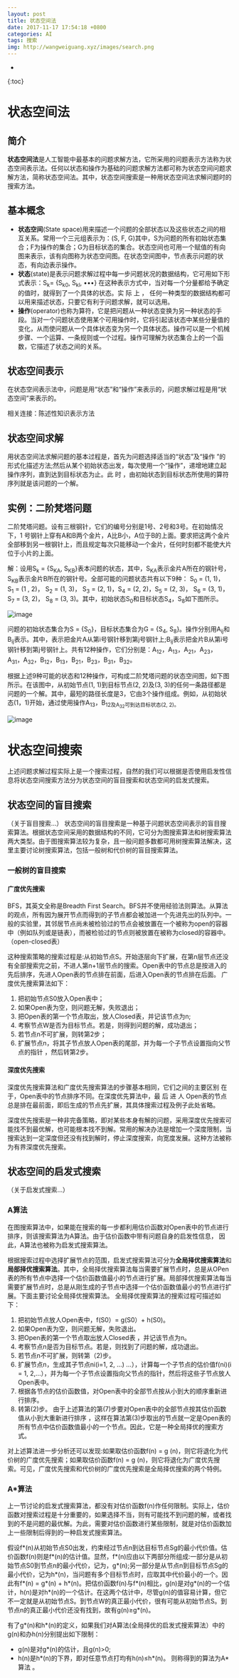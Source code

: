 ```yaml
---
layout: post
title: 状态空间法
date: 2017-11-17 17:54:18 +0800
categories: AI
tags: 搜索 
img: http://wangweiguang.xyz/images/search.png
---
```


* 
{:toc}


# 状态空间法
## 简介
**状态空间法**是人工智能中最基本的问题求解方法，它所采用的问题表示方法称为状态空间表示法。任何以状态和操作为基础的问题求解方法都可称为状态空间问题求解方法，简称状态空间法。其中，状态空间搜索是一种用状态空间法求解问题时的搜索方法。
## 基本概念
* **状态空间**(State space)用来描述一个问题的全部状态以及这些状态之间的相互关系。常用一个三元组表示为：(S, F, G)其中，S为问题的所有初始状态集合；F为操作的集合；G为目标状态的集合。状态空间也可用一个赋值的有向图来表示，该有向图称为状态空间图。在状态空间图中，节点表示问题的状态，有向边表示操作。
* **状态**(state)是表示问题求解过程中每一步问题状况的数据结构，它可用如下形式表示：S<sub>k</sub>= {S<sub>k0</sub>, S<sub>kl</sub>, •••}
  在这种表示方式中，当对每一个分量都给予确定的值时，就得到了一个具体的状态。实 际 上 ，
  任何一种类型的数据结构都可以用来描述状态，只要它有利于问题求解，就可以选用。
* **操作**(operator)也称为算符，它是把问题从一种状态变换为另一种状态的手段。当对一个问题状态使用某个可用操作时，它将引起该状态中某些分量值的变化，从而使问题从一个具体状态变为另一个具体状态。操作可以是一个机械步骤、一个运算、一条规则或一个过程。操作可理解为状态集合上的一个函数，它描述了状态之间的关系。

## 状态空间表示
在状态空间表示法中，问题是用“状态”和“操作”来表示的，问题求解过程是用“状态空间”来表示的。

相关连接：陈述性知识表示方法
## 状态空间求解
用状态空间法求解问题的基本过程是，首先为问题选择适当的“状态”及“操作 ”的形式化描述方法;然后从某个初始状态出发，每次使用一个“操作”，递增地建立起操作序列，直到达到目标状态为止。此 时 ，由初始状态到目标状态所使用的算符序列就是该问题的一个解。

## 实例：二阶梵塔问题
二阶梵塔问题。设有三根钢针，它们的编号分别是1号、2号和3号。在初始情况 下，1 号钢针上穿有A和B两个金片，A比B小，A位于B的上面。要求把这两个金片全部移到另一根钢针上，而且规定每次只能移动一个金片，任何时刻都不能使大片位于小片的上面。

解：设用S<sub>k</sub> = {S<sub>KA</sub>, S<sub>KB</sub>}表本问题的状态，其中，S<sub>KA</sub>表示金片A所在的钢针号，S<sub>KB</sub>表示金片B所在的钢针号。全部可能的问题状态共有以下9种：
S<sub>0</sub> = (1, 1)， S<sub>1</sub> = (1 , 2)， S<sub>2</sub> = (1, 3)， S<sub>3</sub> = (2, 1)，S<sub>4</sub> = (2, 2)，S<sub>5</sub> = (2, 3)， S<sub>6</sub> = (3, 1)， S<sub>7</sub> = (3, 2)， S<sub>8</sub> = (3, 3)。其中，初始状态S<sub>0</sub>和目标状态S<sub>4</sub>，S<sub>8</sub>如下图所示。

![image](http://wangweiguang.xyz/images/fanta.jpg)

问题的初始状态集合为S = {S<sub>0</sub>}，目标状态集合为G = {S<sub>4</sub>, S<sub>8</sub>}。操作分别用A<sub>ij</sub>和B<sub>ij</sub>表示。其中，表示把金片A从第i号钢针移到第j号钢针上;B<sub>ij</sub>表示把金片B从第i号钢针移到第j号钢针上。共有12种操作，它们分别是：A<sub>12</sub>，A<sub>13</sub>，A<sub>21</sub>，A<sub>23</sub>，A<sub>31</sub>，A<sub>32</sub>，B<sub>12</sub>，B<sub>13</sub>，B<sub>21</sub>，B<sub>23</sub>，B<sub>31</sub>，B<sub>32</sub>。

根据上述9种可能的状态和12种操作，可构成二阶梵塔问题的状态空间图，如下图所示。在该图中，从初始节点(1, 1)到目标节点(2, 2)及(3, 3)的任何一条路径都是问题的一个解。其中，最短的路径长度是3，它由3个操作组成。例如，从初始状态(1，1)开始，通过使用操作A<sub>13</sub>，B<sub>12及A<sub>32</sub>可到达目标状态(2, 2)。

![image](http://wangweiguang.xyz/images/fanta2.jpg)
# 状态空间搜索
上述问题求解过程实际上是一个搜索过程，自然的我们可以根据是否使用启发性信息将状态空间搜索方法分为状态空间的盲目搜索和状态空间的启发式搜索。
## 状态空间的盲目搜索
（关于盲目搜索...）
状态空间的盲目搜索是一种基于问题状态空间表示的盲目搜索算法。根据状态空间采用的数据结构的不同，它可分为图搜索算法和树搜索算法两大类型。由于图搜索算法较为复杂，且一般问题多数都可用树搜索算法解决，这里主要讨论树搜索算法，包括一般树和代价树的盲目搜索算法。
### 一般树的盲目搜索
#### 广度优先搜索
BFS，其英文全称是Breadth First Search。BFS并不使用经验法则算法。从算法的观点，所有因为展开节点而得到的子节点都会被加进一个先进先出的队列中。一般的实验里，其邻居节点尚未被检验过的节点会被放置在一个被称为open的容器中（例如队列或是链表），而被检验过的节点则被放置在被称为closed的容器中。（open-closed表）

这种搜索策略的搜索过程是:从初始节点S。开始逐层向下扩展，在第n层节点还没有全部搜索完之前，不进人第n+1层节点的搜索。Open表中的节点总是按进入的先后排序，先进人Open表的节点排在前面，后进入Open表的节点排在后面。
广度优先捜索算法如下：
1. 把初始节点S0放入Open表中；
2. 如果Open表为空，则问题无解，失败退出；
3. 把Open表的第一个节点取出，放人Closed表，并记该节点为n;
4. 考察节点W是否为目标节点。若是，则得到问题的解，成功退出；
5. 若节点n不可扩展，则转第2步；
6. 扩展节点n，将其子节点放人Open表的尾部，并为每一个子节点设置指向父节点的指针 ，然后转第2步。

#### 深度优先搜索
深度优先搜索算法和广度优先搜索算法的步骤基本相同，它们之间的主要区别 在于，Open表中的节点排序不同。在深度优先算法中，最 后 进 人 Open表的节点总是排在最前面，即后生成的节点先扩展，其具体搜索过程及例子此处省略。

深度优先搜索是一种非完备策略，即对某些本身有解的问题，采用深度优先搜索可能找不到最优解，也可能根本找不到解。常用的解决办法是增加一个深度限制，当搜索达到一定深度但还没有找到解时，停止深度搜索，向宽度发展。这种方法被称为有界深度优先搜索。

## 状态空间的启发式搜索
（关于启发式搜索...）
### A算法
在图搜索算法中，如果能在搜索的每一步都利用估价函数对Open表中的节点进行排序，则该搜索算法为A算法。由于估价函数中带有问题自身的启发性信息，
因此，A算法也被称为启发式搜索算法。

根据搜索过程中选择扩展节点的范围，启发式搜索算法可分为**全局择优搜索算法**和**局部择优搜索算法**。其中，全局择优搜索算法每当需要扩展节点时，总是从OPen表的所有节点中选择一个估价函数值最小的节点进行扩展。局部择优搜索算法每当需要扩展节点时，总是从刚生成的子节点中选择一个估价函数值最小的节点进行扩展。下面主要讨论全局择优搜索算法。
全局择优搜索算法的搜索过程可描述如下：
1. 把初始节点放人Open表中，f(S0）= g(S0）+ h(S0)。
2. 如果Open表为空，则问题无解，失败退出。
3. 把Open表的第一个节点取出放人Closed表 ，并记该节点为n。
4. 考察节点n是否为目标节点。若是，则找到了问题的解，成功退出。
5. 若节点n不可扩展，则转第（2)步。
6. 扩展节点n，生成其子节点ni(i=1, 2, ...) …），计算每一个子节点的估价值f(ni)(i = 1, 2,...），并为每一个子节点设置指向父节点的指针，然后将这些子节点放人Open表中。
7. 根据各节点的估价函数值，对Open表中的全部节点按从小到大的顺序重新进行排序。
8. 转第(2)步。
  由于上述算法的第(7)步要对Open表中的全部节点按其估价函数值从小到大重新进行排序 ，这样在算法第(3)步取出的节点就一定是Open表的所有节点中估价函数值最小的一个节点。因此，它是一种全局择优的搜索方式。

对上述算法进一步分析还可以发现:如果取估价函数f(n) = g (n)，则它将退化为代价树的广度优先搜索；如果取估价函数f(n) = g (n)，则它将退化为广度优先搜索。可见，广度优先搜索和代价树的广度优先搜索是全局择优搜索的两个特例。

### A*算法
上一节讨论的启发式搜索算法，都没有对估价函数f(n)作任何限制。实际上，估价函数对搜索过程是十分重要的，如果选择不当，则有可能找不到问题的解，或者找到的不是问题的最优解。为此，需要对估价函数进行某些限制，就是对估价函数加上一些限制后得到的一种启发式搜索算法。

假设f\*(n)从初始节点S0出发，约束经过节点n到达目标节点Sg的最小代价值。估价函数f(n)则是f\*(n)的估计值。显然，f\*(n)应由以下两部分所组成:一部分是从初始节点S0到节点n的最小代价，记为，g\*(n);另一部分是从节点n到目标节点Sg的最小代价，记为h\*(n)，当问题有多个目标节点时，应取其中代价最小的一个。因此有f\*(n) = g\*(n) + h\*(n)。把估价函数f(n)与f\*(n)相比，g(n)是对g\*(n)的一个估计，h(n)是对h\*(n)的一个估计。在这两个估计中，尽管g(n)的值容易计算，但它不一定就是从初始节点S。到节点W的真正最小代价，很有可能从初始节点S。到节点n的真正最小代价还没有找到，故有g(n)≥g\*(n)。

有了g\*(n)和h\*(n)的定义，如果我们对A算法(全局择优的启发式搜索算法）中的g(n)和办h(n)分别提出如下限制：
* g(n)是对g\*(n)的估计，且g(n)>0;
* h(n)是h\*(n)的下界，即对任意节点打均有h(n)≤h\*(n)。
  则称得到的算法为A*算法 。